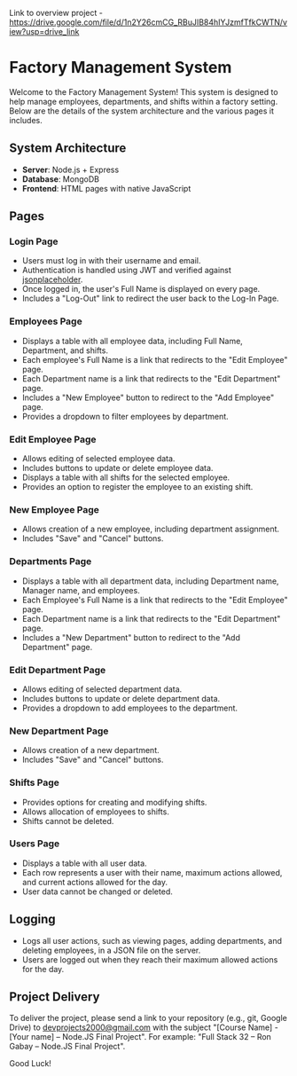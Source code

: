 Link to overview project - https://drive.google.com/file/d/1n2Y26cmCG_RBuJIB84hIYJzmfTfkCWTN/view?usp=drive_link

# Factory Management System

Welcome to the Factory Management System! This system is designed to help manage employees, departments, and shifts within a factory setting. Below are the details of the system architecture and the various pages it includes.

## System Architecture

- **Server**: Node.js + Express
- **Database**: MongoDB
- **Frontend**: HTML pages with native JavaScript

## Pages

### Login Page

- Users must log in with their username and email.
- Authentication is handled using JWT and verified against [jsonplaceholder](https://jsonplaceholder.typicode.com/users).
- Once logged in, the user's Full Name is displayed on every page.
- Includes a "Log-Out" link to redirect the user back to the Log-In Page.

### Employees Page

- Displays a table with all employee data, including Full Name, Department, and shifts.
- Each employee's Full Name is a link that redirects to the "Edit Employee" page.
- Each Department name is a link that redirects to the "Edit Department" page.
- Includes a "New Employee" button to redirect to the "Add Employee" page.
- Provides a dropdown to filter employees by department.

### Edit Employee Page

- Allows editing of selected employee data.
- Includes buttons to update or delete employee data.
- Displays a table with all shifts for the selected employee.
- Provides an option to register the employee to an existing shift.

### New Employee Page

- Allows creation of a new employee, including department assignment.
- Includes "Save" and "Cancel" buttons.

### Departments Page

- Displays a table with all department data, including Department name, Manager name, and employees.
- Each Employee's Full Name is a link that redirects to the "Edit Employee" page.
- Each Department name is a link that redirects to the "Edit Department" page.
- Includes a "New Department" button to redirect to the "Add Department" page.

### Edit Department Page

- Allows editing of selected department data.
- Includes buttons to update or delete department data.
- Provides a dropdown to add employees to the department.

### New Department Page

- Allows creation of a new department.
- Includes "Save" and "Cancel" buttons.

### Shifts Page

- Provides options for creating and modifying shifts.
- Allows allocation of employees to shifts.
- Shifts cannot be deleted.

### Users Page

- Displays a table with all user data.
- Each row represents a user with their name, maximum actions allowed, and current actions allowed for the day.
- User data cannot be changed or deleted.

## Logging

- Logs all user actions, such as viewing pages, adding departments, and deleting employees, in a JSON file on the server.
- Users are logged out when they reach their maximum allowed actions for the day.

## Project Delivery

To deliver the project, please send a link to your repository (e.g., git, Google Drive) to [devprojects2000@gmail.com](mailto:devprojects2000@gmail.com) with the subject "[Course Name] - [Your name] – Node.JS Final Project". For example: "Full Stack 32 – Ron Gabay – Node.JS Final Project".

Good Luck!

